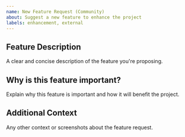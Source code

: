 ```yaml
---
name: New Feature Request (Community)
about: Suggest a new feature to enhance the project
labels: enhancement, external
---
```


## Feature Description

A clear and concise description of the feature you're proposing.

## Why is this feature important?

Explain why this feature is important and how it will benefit the project.

## Additional Context

Any other context or screenshots about the feature request.
